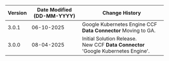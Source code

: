 | **Version** | **Date Modified (DD-MM-YYYY)** | **Change History**                          |
|-------------|--------------------------------|---------------------------------------------|
| 3.0.1       | 06-10-2025                     | Google Kubernetes Engine CCF **Data Connector** Moving to GA.  |
| 3.0.0       | 08-04-2025                     | Initial Solution Release.<br/>New CCF **Data Connector** 'Google Kubernetes Engine'.  |